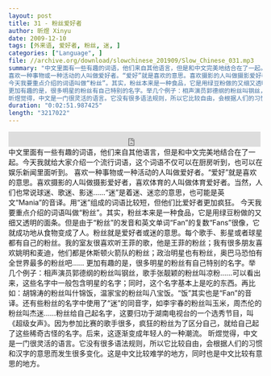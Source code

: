 ```yaml
---
layout: post
title: 31 - 粉丝爱好者
author: 昕煜 Xinyu
date: 2009-12-10
tags: [外来语, 爱好者, 粉丝, 迷, ]
categories: ["Language", ]
file: //archive.org/download/slowchinese_201909/Slow_Chinese_031.mp3
summary: "中文里面有一些有趣的词语，他们来自其他语言，但是和中文完美地结合在了一起。今天我就给大家介绍一个流行词语，这个词语不仅可以在厨房听到，也可以在娱乐新闻里面听到。
喜欢一种事物或一种活动的人叫做爱好者。“爱好”就是喜欢的意思。喜欢摄影的人叫做摄影爱好者，喜欢体育的人叫做体育爱好者。当然，人们也常说球迷、歌迷、影迷……“迷”是着迷、迷恋的意思，也可能是英文“Mania”的音译。用“迷”组成的词语比较短，但他们比爱好者更加疯狂。
今天我要重点介绍的词语叫做“粉丝”。其实，粉丝本来是一种食品，它是用绿豆粉做的又细又透明的面条。但是由于“粉丝”的发音和英文单词“Fan”的复数“Fans”很像，它就成功地从食物变成了人。粉丝就是爱好者或迷的意思。每个歌手、影星或者球星都有自己的粉丝。我的室友很喜欢听王菲的歌，他是王菲的粉丝；我有很多朋友喜欢姚明和麦迪，他们都是休斯顿火箭队的粉丝；政治明星也有粉丝，奥巴马恐怕有全世界最多的粉丝吧……
更加有趣的是，很多明星的粉丝有自己特别的名字。举几个例子：相声演员郭德纲的粉丝叫钢丝，歌手张靓颖的粉丝叫凉粉……可以看出来，这些名字中一般包含明星的名字；同时，这个名字基本上是吃的东西。再比如：胡锦涛的粉丝叫什锦饭，温家宝的粉丝叫八宝饭。“饭”其实也是“Fan”的音译。还有些粉丝的名字中使用了“迷”的同音字，如李宇春的粉丝叫玉米，周杰伦的粉丝叫杰迷……粉丝给自己起名字，这要归功于湖南电视台的一个选秀节目，叫《超级女声》。因为参加比赛的歌手很多，疯狂的粉丝为了区分自己，就给自己起了这些稀奇古怪的名字。后来，这逐渐变成年轻人的一种潮流。
昕煜觉得，中文是一门很灵活的语言。它没有很多语法规则，所以它比较自由，会根据人们的习惯和汉字的意思而发生很多变化。这是中文比较难学的地方，同时也是中文比较有意思的地方。"
duration: "0:02:51.987425"
length: "3217022"
---
```


<iframe src="https://archive.org/embed/slowchinese_201909/Slow_Chinese_031.mp3" width="500" height="30" frameborder="0" webkitallowfullscreen="true" mozallowfullscreen="true" allowfullscreen></iframe>
中文里面有一些有趣的词语，他们来自其他语言，但是和中文完美地结合在了一起。今天我就给大家介绍一个流行词语，这个词语不仅可以在厨房听到，也可以在娱乐新闻里面听到。
喜欢一种事物或一种活动的人叫做爱好者。“爱好”就是喜欢的意思。喜欢摄影的人叫做摄影爱好者，喜欢体育的人叫做体育爱好者。当然，人们也常说球迷、歌迷、影迷……“迷”是着迷、迷恋的意思，也可能是英文“Mania”的音译。用“迷”组成的词语比较短，但他们比爱好者更加疯狂。
今天我要重点介绍的词语叫做“粉丝”。其实，粉丝本来是一种食品，它是用绿豆粉做的又细又透明的面条。但是由于“粉丝”的发音和英文单词“Fan”的复数“Fans”很像，它就成功地从食物变成了人。粉丝就是爱好者或迷的意思。每个歌手、影星或者球星都有自己的粉丝。我的室友很喜欢听王菲的歌，他是王菲的粉丝；我有很多朋友喜欢姚明和麦迪，他们都是休斯顿火箭队的粉丝；政治明星也有粉丝，奥巴马恐怕有全世界最多的粉丝吧……
更加有趣的是，很多明星的粉丝有自己特别的名字。举几个例子：相声演员郭德纲的粉丝叫钢丝，歌手张靓颖的粉丝叫凉粉……可以看出来，这些名字中一般包含明星的名字；同时，这个名字基本上是吃的东西。再比如：胡锦涛的粉丝叫什锦饭，温家宝的粉丝叫八宝饭。“饭”其实也是“Fan”的音译。还有些粉丝的名字中使用了“迷”的同音字，如李宇春的粉丝叫玉米，周杰伦的粉丝叫杰迷……粉丝给自己起名字，这要归功于湖南电视台的一个选秀节目，叫《超级女声》。因为参加比赛的歌手很多，疯狂的粉丝为了区分自己，就给自己起了这些稀奇古怪的名字。后来，这逐渐变成年轻人的一种潮流。
昕煜觉得，中文是一门很灵活的语言。它没有很多语法规则，所以它比较自由，会根据人们的习惯和汉字的意思而发生很多变化。这是中文比较难学的地方，同时也是中文比较有意思的地方。